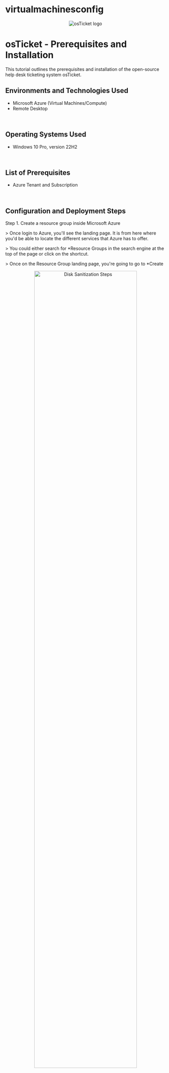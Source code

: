 # virtualmachinesconfig

<p align="center">
<img src="https://i.imgur.com/Clzj7Xs.png" alt="osTicket logo"/>
</p>

<h1>osTicket - Prerequisites and Installation</h1>
This tutorial outlines the prerequisites and installation of the open-source help desk ticketing system osTicket.<br />

<h2>Environments and Technologies Used</h2>

- Microsoft Azure (Virtual Machines/Compute)
- Remote Desktop

<br>

<h2>Operating Systems Used </h2>

- Windows 10 Pro, version 22H2


</b>
<br>
<h2>List of Prerequisites</h2>

- Azure Tenant and Subscription

</br>

<h2>Configuration and Deployment Steps</h2>

<p align="left"> Step 1. Create a resource group inside Microsoft Azure</p>
<p> > Once login to Azure, you'll see the landing page. It is from here where you'd be able to locate the different services that Azure has to offer. </p>
<p> > You could either search for *Resource Groups in the search engine at the top of the page or click on the shortcut. </p>
<p> > Once on the Resource Group landing page, you're going to go to *Create </p>
<p align="center">
<img src="https://github.com/user-attachments/assets/6d46ff79-29c5-4cfb-8b7a-ea801e5f0c77" height="80%" width="80%" alt="Disk Sanitization Steps" />
</p>

<br>

<p> Step 2. Naming your Resource Group and Setting the Deployment Region </p>
<p> > You can name your RG anything you'd like </p>
<p> > When setting the region of deployment, you could choose any region but you'd want to consider a few factors: i.e network connectivity, cost considerations, service availability, etc. </p>
<p> > Once you name RG and select the region of deployment, select *Review & Create* </p>
<p> > Your RG now goes through a validation phase. Once it passes validation, you may now select *Create* to create your RG.
<p align="center">
<img src="https://github.com/user-attachments/assets/d17fa066-b640-4a0e-bafd-52713e134f09" height="80%" width="80%" alt="Disk Sanitization Steps" />
<img src="https://github.com/user-attachments/assets/a96500ac-dc6d-4b47-8de2-b8a92db69dc8" height="80%" width="80%" alt="Disk Sanitization Steps" />
</p>
</br>

<br>
<p> Step 3. Creating your Virtual Machine(s)</p>
<p> > Using Azure resource landing page, you could use the search box or find the shortcut to select Virtual Machines.</p>
<p> > Once on the Create a Virtual Machine landing page, be sure the subscription textbox is filled out with the appropriate subscription.</p>
<p> > In the Resource Group textbox, be sure to choose the RG that you created previously.
<p> > Virtual machine name: Choose it wisely. Try not to make it complicated.
<p> > Region: Choose the same region as you did when setting up your RG.</p>
<p> > Image: Choose the operating system based on your needs. In the sample photo, Windows 10 Pro, 
        version 22H2 was used. </p>
<img src="https://i.imgur.com/DJmEXEB.png" height="80%" width="80%" alt="Disk Sanitization Steps"/>
</p>

<br />

<p>
<img src="https://i.imgur.com/DJmEXEB.png" height="80%" width="80%" alt="Disk Sanitization Steps"/>
</p>
<p>
Lorem ipsum dolor sit amet, consectetur adipiscing elit, sed do eiusmod tempor incididunt ut labore et dolore magna aliqua. Ut enim ad minim veniam, quis nostrud exercitation ullamco laboris nisi ut aliquip ex ea commodo consequat. Duis aute irure dolor in reprehenderit in voluptate velit esse cillum dolore eu fugiat nulla pariatur.
</p>
<br />
